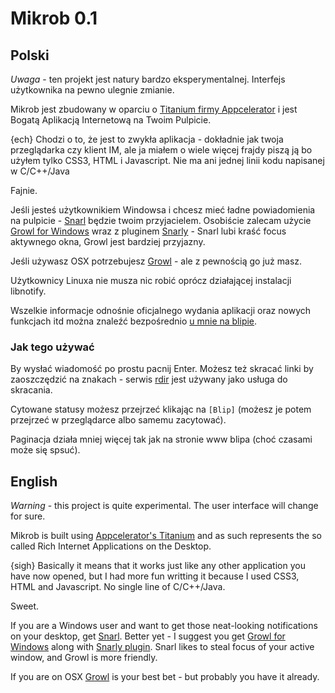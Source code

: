 # Mikrob 0.1

## Polski

*Uwaga* - ten projekt jest natury bardzo eksperymentalnej. Interfejs użytkownika na pewno ulegnie zmianie.

Mikrob jest zbudowany w oparciu o [Titanium firmy Appcelerator](http://appcelerator.com) i jest Bogatą Aplikacją Internetową na Twoim Pulpicie.

{ech} Chodzi o to, że jest to zwykła aplikacja - dokładnie jak twoja przeglądarka czy klient IM, ale ja miałem o wiele więcej frajdy piszą ją bo użyłem tylko CSS3, HTML i Javascript. Nie ma ani jednej linii kodu napisanej w C/C++/Java

Fajnie.

Jeśli jesteś użytkownikiem Windowsa i chcesz mieć ładne powiadomienia na pulpicie - [Snarl](http://www.fullphat.net/) będzie twoim przyjacielem. Osobiście zalecam użycie [Growl for Windows](http://www.growlforwindows.com/) wraz z pluginem [Snarly](http://blog.growlforwindows.com/2009/05/growl-snarl-gnarly.html) - Snarl lubi kraść focus aktywnego okna, Growl jest bardziej przyjazny.

Jeśli używasz OSX potrzebujesz [Growl](http://growl.info) - ale z pewnością go już masz.

Użytkownicy Linuxa nie musza nic robić oprócz działającej instalacji libnotify.

Wszelkie informacje odnośnie oficjalnego wydania aplikacji oraz nowych funkcjach itd można znaleźć bezpośrednio [u mnie na blipie](http://plugawy.blip.pl).

### Jak tego używać

By wysłać wiadomość po prostu pacnij Enter. Możesz też skracać linki by zaoszczędzić na znakach - serwis [rdir](http://rdir.pl) jest używany jako usługa do skracania.

Cytowane statusy możesz przejrzeć klikając na `[Blip]` (możesz je potem przejrzeć w przeglądarce albo samemu zacytować).

Paginacja działa mniej więcej tak jak na stronie www blipa (choć czasami może się spsuć).

## English
*Warning* - this project is quite experimental. The user interface will change for sure.

Mikrob is built using [Appcelerator's Titanium](http://appcelerator.com) and as such represents the so called Rich Internet Applications on the Desktop.

{sigh} Basically it means that it works just like any other application you have now opened, but I had more fun writting it because I used CSS3, HTML and Javascript. No single line of C/C++/Java.

Sweet.

If you are a Windows user and want to get those neat-looking notifications on your desktop, get [Snarl](http://www.fullphat.net/index.php). Better yet - I suggest you get [Growl for Windows](http://www.growlforwindows.com/) along with [Snarly plugin](http://blog.growlforwindows.com/2009/05/growl-snarl-gnarly.html). Snarl likes to steal focus of your active window, and Growl is more friendly.

If you are on OSX [Growl](http://growl.info) is your best bet - but probably you have it already.
